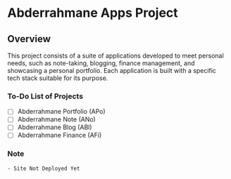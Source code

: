 # Abderrahmane Apps Project

## Overview

This project consists of a suite of applications developed to meet personal needs, such as note-taking, blogging, finance management, and showcasing a personal portfolio. Each application is built with a specific tech stack suitable for its purpose.

### To-Do List of Projects

- [ ] Abderrahmane Portfolio (APo)
- [ ] Abderrahmane Note (ANo)
- [ ] Abderrahmane Blog (ABl)
- [ ] Abderrahmane Finance (AFi)

### Note

    - Site Not Deployed Yet